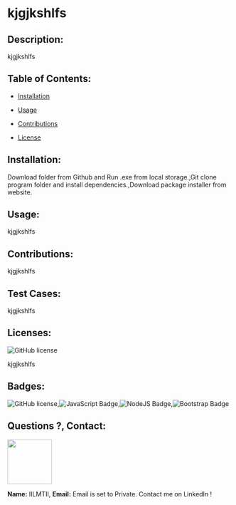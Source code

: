# kjgjkshlfs
## Description:
kjgjkshlfs
## Table of Contents:
* [Installation](#installation)
        
* [Usage](#usage)
* [Contributions](#Contributions)
* [License](#license)
        
## Installation:
Download folder from Github and Run .exe from local storage.,Git clone program folder and install dependencies.,Download package installer from website.
## Usage:
kjgjkshlfs   
## Contributions: 
kjgjkshlfs   
        
## Test Cases:
kjgjkshlfs    
## Licenses: 
![GitHub license](https://img.shields.io/github/license/Naereen/StrapDown.js.svg) 
         
kjgjkshlfs    
## Badges:
![GitHub license](https://img.shields.io/badge/GitHub-MIT-green.svg),![JavaScript Badge](https://img.shields.io/badge/JavaScript-ES6-blue.svg),![NodeJS Badge](https://img.shields.io/badge/NodeJS-v.10-lightgreen.svg),![Bootstrap Badge](https://img.shields.io/badge/Bootstrap-v.4.0-purple.svg)
    
## Questions ?, Contact:
<p align="left"><img width="100" height="100" src=https://avatars3.githubusercontent.com/u/55761853?v=4></p>
     
**Name:** IILMTII, 
**Email:** Email is set to Private. Contact me on LinkedIn !